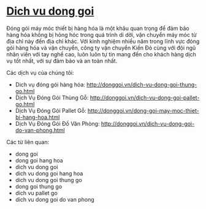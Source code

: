 <a href="http://donggoi.vn">Dich vu dong goi</a>
==========

Đóng gói máy móc thiết bị hàng hóa là một khâu quan trọng để đảm bảo hàng hóa không bị hỏng hóc trong quá trình di dời,
vận chuyển máy móc từ địa chỉ này đến địa chỉ khác.
Với kinh nghiệm nhiều năm trong lĩnh vực đóng gói hàng hóa và vận chuyển, 
công ty vận chuyển Kiến Đỏ cùng với đội ngũ nhân viên với tay nghề cao, 
luôn luôn tự tin mang đến cho khách hàng dịch vụ tốt nhất, với sự đảm bảo và an toàn nhất.

Các dịch vụ của chúng tôi:
- Dich vụ đóng gói hàng hóa: http://donggoi.vn/dich-vu-dong-goi-thung-go.html
- Dịch Vụ Đóng Gói Thùng Gỗ: http://donggoi.vn/dich-vu-dong-goi-pallet-go.html
- Dịch Vụ Đóng Gói Pallet Gỗ: http://donggoi.vn/dong-goi-may-moc-thiet-bi-hang-hoa.html
- Dịch Vụ Đóng Gói Đồ Văn Phòng: http://donggoi.vn/dich-vu-dong-goi-do-van-phong.html


Các từ liên quan:
- dong goi
- dong goi hang hoa
- dich vu dong goi
- dich vu dong goi hang hoa
- dich vu dong goi thung go
- dong goi thung go
- dich vu pallet go
- dich vu dong goi do van phong
